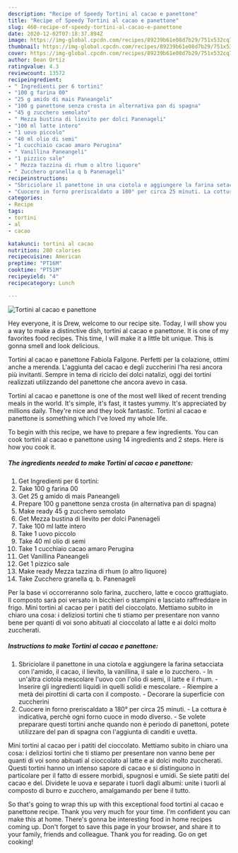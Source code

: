 ```yaml
---
description: "Recipe of Speedy Tortini al cacao e panettone"
title: "Recipe of Speedy Tortini al cacao e panettone"
slug: 460-recipe-of-speedy-tortini-al-cacao-e-panettone
date: 2020-12-02T07:18:37.894Z
image: https://img-global.cpcdn.com/recipes/89239b61e08d7b29/751x532cq70/tortini-al-cacao-e-panettone-recipe-main-photo.jpg
thumbnail: https://img-global.cpcdn.com/recipes/89239b61e08d7b29/751x532cq70/tortini-al-cacao-e-panettone-recipe-main-photo.jpg
cover: https://img-global.cpcdn.com/recipes/89239b61e08d7b29/751x532cq70/tortini-al-cacao-e-panettone-recipe-main-photo.jpg
author: Dean Ortiz
ratingvalue: 4.3
reviewcount: 13572
recipeingredient:
- " Ingredienti per 6 tortini"
- "100 g farina 00"
- "25 g amido di mais Paneangeli"
- "100 g panettone senza crosta in alternativa pan di spagna"
- "45 g zucchero semolato"
- " Mezza bustina di lievito per dolci Panenageli"
- "100 ml latte intero"
- "1 uovo piccolo"
- "40 ml olio di semi"
- "1 cucchiaio cacao amaro Perugina"
- " Vanillina Paneangeli"
- "1 pizzico sale"
- " Mezza tazzina di rhum o altro liquore"
- " Zucchero granella q b Panenageli"
recipeinstructions:
- "Sbriciolare il panettone in una ciotola e aggiungere la farina setacciata con l&#39;amido, il cacao, il lievito, la vanillina, il sale e lo zucchero. In un&#39;altra ciotola mescolare l&#39;uovo con l&#39;olio di semi, il latte e il rhum. Inserire gli ingredienti liquidi in quelli solidi e mescolare. Riempire a metà dei pirottini di carta con il composto. Decorare la superficie con zuccherini"
- "Cuocere in forno preriscaldato a 180° per circa 25 minuti. La cottura è indicativa, perchè ogni forno cuoce in modo diverso. Se volete preparare questi tortini anche quando non è periodo di panettoni, potete utilizzare del pan di spagna con l&#39;aggiunta di canditi e uvetta."
categories:
- Recipe
tags:
- tortini
- al
- cacao

katakunci: tortini al cacao 
nutrition: 280 calories
recipecuisine: American
preptime: "PT16M"
cooktime: "PT51M"
recipeyield: "4"
recipecategory: Lunch

---
```



![Tortini al cacao e panettone](https://img-global.cpcdn.com/recipes/89239b61e08d7b29/751x532cq70/tortini-al-cacao-e-panettone-recipe-main-photo.jpg)

Hey everyone, it is Drew, welcome to our recipe site. Today, I will show you a way to make a distinctive dish, tortini al cacao e panettone. It is one of my favorites food recipes. This time, I will make it a little bit unique. This is gonna smell and look delicious.

Tortini al cacao e panettone Fabiola Falgone. Perfetti per la colazione, ottimi anche a merenda. L&#39;aggiunta del cacao e degli zuccherini l&#39;ha resi ancora più invitanti. Sempre in tema di riciclo dei dolci natalizi, oggi dei tortini realizzati utilizzando del panettone che ancora avevo in casa.

Tortini al cacao e panettone is one of the most well liked of recent trending meals in the world. It's simple, it's fast, it tastes yummy. It's appreciated by millions daily. They're nice and they look fantastic. Tortini al cacao e panettone is something which I've loved my whole life.


To begin with this recipe, we have to prepare a few ingredients. You can cook tortini al cacao e panettone using 14 ingredients and 2 steps. Here is how you cook it.

<!--inarticleads1-->

##### The ingredients needed to make Tortini al cacao e panettone:

1. Get  Ingredienti per 6 tortini:
1. Take 100 g farina 00
1. Get 25 g amido di mais Paneangeli
1. Prepare 100 g panettone senza crosta (in alternativa pan di spagna)
1. Make ready 45 g zucchero semolato
1. Get  Mezza bustina di lievito per dolci Panenageli
1. Take 100 ml latte intero
1. Take 1 uovo piccolo
1. Take 40 ml olio di semi
1. Take 1 cucchiaio cacao amaro Perugina
1. Get  Vanillina Paneangeli
1. Get 1 pizzico sale
1. Make ready  Mezza tazzina di rhum (o altro liquore)
1. Take  Zucchero granella q. b. Panenageli


Per la base vi occorreranno solo farina, zucchero, latte e cocco grattugiato. Il composto sarà poi versato in bicchieri o stampini e lasciato raffreddare in frigo. Mini tortini al cacao per i patiti del cioccolato. Mettiamo subito in chiaro una cosa: i deliziosi tortini che ti stiamo per presentare non vanno bene per quanti di voi sono abituati al cioccolato al latte e ai dolci molto zuccherati. 

<!--inarticleads2-->

##### Instructions to make Tortini al cacao e panettone:

1. Sbriciolare il panettone in una ciotola e aggiungere la farina setacciata con l&#39;amido, il cacao, il lievito, la vanillina, il sale e lo zucchero. - In un&#39;altra ciotola mescolare l&#39;uovo con l&#39;olio di semi, il latte e il rhum. - Inserire gli ingredienti liquidi in quelli solidi e mescolare. - Riempire a metà dei pirottini di carta con il composto. - Decorare la superficie con zuccherini
1. Cuocere in forno preriscaldato a 180° per circa 25 minuti. - La cottura è indicativa, perchè ogni forno cuoce in modo diverso. - Se volete preparare questi tortini anche quando non è periodo di panettoni, potete utilizzare del pan di spagna con l&#39;aggiunta di canditi e uvetta.


Mini tortini al cacao per i patiti del cioccolato. Mettiamo subito in chiaro una cosa: i deliziosi tortini che ti stiamo per presentare non vanno bene per quanti di voi sono abituati al cioccolato al latte e ai dolci molto zuccherati. Questi tortini hanno un intenso sapore di cacao e si distinguono in particolare per il fatto di essere morbidi, spugnosi e umidi. Se siete patiti del cacao e del. Dividete le uova e separate i tuorli dagli albumi: unite i tuorli al composto di burro e zucchero, amalgamando per bene il tutto. 

So that's going to wrap this up with this exceptional food tortini al cacao e panettone recipe. Thank you very much for your time. I'm confident you can make this at home. There's gonna be interesting food in home recipes coming up. Don't forget to save this page in your browser, and share it to your family, friends and colleague. Thank you for reading. Go on get cooking!
